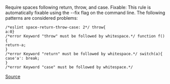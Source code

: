 Require spaces following return, throw, and case.
Fixable: This rule is automatically fixable using the --fix flag on the command line.
The following patterns are considered problems:

```
/*eslint space-return-throw-case: 2*/ throw{
a:0}
/*error Keyword "throw" must be followed by whitespace.*/ function f(){
return-a;
}
/*error Keyword "return" must be followed by whitespace.*/ switch(a){
case'a': break;
}
/*error Keyword "case" must be followed by whitespace.*/
```

[Source](http://eslint.org/docs/rules/space-return-throw-case)
